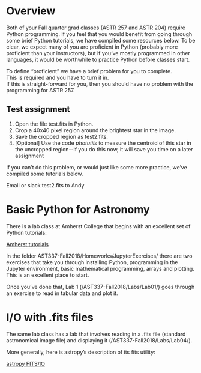 
# Overview

Both of your Fall quarter grad classes (ASTR 257 and ASTR 204) require Python programming.  If you feel that you would benefit from going through some brief Python tutorials, we have compiled some resources below.  To be clear, we expect many of you are proficient in Python (probably more proficient than your instructors), but if you’ve mostly programmed in other languages, it would be worthwhile to practice Python before classes start.

To define “proficient” we have a brief problem for you to complete.  
This is required and you have to turn it in.  
If this is straight-forward for you, then you should have 
no problem with the programming for ASTR 257.

 
 ## Test assignment

1. Open the file test.fits in Python.  
2. Crop a 40x40 pixel region around the brightest star in the image.  
3. Save the cropped region as test2.fits.
4. [Optional] Use the code *photutils* to measure the centroid of this star in the uncropped region--if you do this now, it will save you time on a later assignment

If you can’t do this problem, or would just like some more practice, 
we’ve compiled some tutorials below.

Email or slack test2.fits to Andy

# Basic Python for Astronomy

There is a lab class at Amherst College that begins with an excellent set of Python tutorials:

[Amherst tutorials](https://github.com/spacegal-spiff/AST337-Fall2018)


In the folder AST337-Fall2018/Homeworks/JupyterExercises/ there are two exercises that take you through installing Python, programming in the Jupyter environment, basic mathematical programming, arrays and plotting.  This is an excellent place to start. 


Once you’ve done that, Lab 1 (/AST337-Fall2018/Labs/Lab01/) goes through an exercise to read in tabular data and plot it.

 
# I/O with .fits files


The same lab class has a lab that involves reading in a .fits file (standard astronomical image file) and displaying it (/AST337-Fall2018/Labs/Lab04/).

 

More generally, here is astropy’s description of its fits utility:

 
[astropy FITS/IO](https://docs.astropy.org/en/stable/io/fits/)
